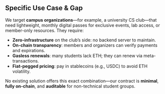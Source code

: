 ## Specific Use Case & Gap

We target **campus organizations**—for example, a university CS club—that need 
lightweight, monthly digital passes for exclusive events, lab access, or member-only
resources. They require:
- **Zero-infrastructure** on the club’s side: no backend server to maintain.
- **On-chain transparency**: members and organizers can verify payments and expirations.
- **Gasless renewals**: many students lack ETH; they can renew via meta-transactions.
- **Fiat-pegged pricing**: pay in stablecoins (e.g., USDC) to avoid ETH volatility.

No existing solution offers this exact combination—our contract is **minimal**,  
**fully on-chain**, and **auditable** for non-technical student groups.

